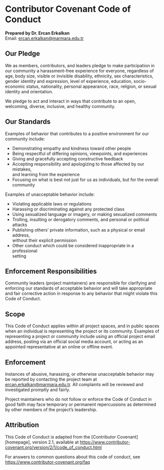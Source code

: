 # Contributor Covenant Code of Conduct

**Prepared by Dr. Ercan Erkalkan**  
Email: ercan.erkalkan@marmara.edu.tr

## Our Pledge

We as members, contributors, and leaders pledge to make participation in our
community a harassment-free experience for everyone, regardless of age, body
size, visible or invisible disability, ethnicity, sex characteristics, gender
identity and expression, level of experience, education, socio-economic status,
nationality, personal appearance, race, religion, or sexual identity and
orientation.

We pledge to act and interact in ways that contribute to an open, welcoming,
diverse, inclusive, and healthy community.

## Our Standards

Examples of behavior that contributes to a positive environment for our
community include:

- Demonstrating empathy and kindness toward other people  
- Being respectful of differing opinions, viewpoints, and experiences  
- Giving and gracefully accepting constructive feedback  
- Accepting responsibility and apologizing to those affected by our mistakes,  
  and learning from the experience  
- Focusing on what is best not just for us as individuals, but for the overall  
  community  

Examples of unacceptable behavior include:

- Violating applicable laws or regulations  
- Harassing or discriminating against any protected class  
- Using sexualized language or imagery, or making sexualized comments  
- Trolling, insulting or derogatory comments, and personal or political attacks  
- Publishing others’ private information, such as a physical or email address,  
  without their explicit permission  
- Other conduct which could be considered inappropriate in a professional  
  setting  

## Enforcement Responsibilities

Community leaders (project maintainers) are responsible for clarifying and
enforcing our standards of acceptable behavior and will take appropriate and
fair corrective action in response to any behavior that might violate this Code
of Conduct.

## Scope

This Code of Conduct applies within all project spaces, and in public spaces
when an individual is representing the project or its community. Examples of
representing a project or community include using an official project email
address, posting via an official social media account, or acting as an appointed
representative at an online or offline event.

## Enforcement

Instances of abusive, harassing, or otherwise unacceptable behavior may be
reported by contacting the project team at ercan.erkalkan@marmara.edu.tr. All
complaints will be reviewed and investigated promptly and fairly.

Project maintainers who do not follow or enforce the Code of Conduct in good
faith may face temporary or permanent repercussions as determined by other
members of the project’s leadership.

## Attribution

This Code of Conduct is adapted from the [Contributor Covenant][homepage], version 2.1, available at
https://www.contributor-covenant.org/version/2/1/code_of_conduct.html

For answers to common questions about this code of conduct, see
https://www.contributor-covenant.org/faq
